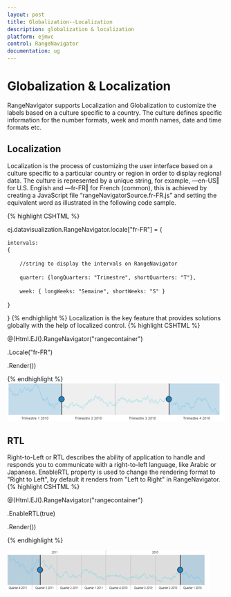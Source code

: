 ```yaml
---
layout: post
title: Globalization--Localization
description: globalization & localization
platform: ejmvc
control: RangeNavigator
documentation: ug
---
```


# Globalization & Localization

RangeNavigator supports Localization and Globalization to customize the labels based on a culture specific to a country. The culture defines specific information for the number formats, week and month names, date and time formats etc. 

## Localization

Localization is the process of customizing the user interface based on a culture specific to a particular country or region in order to display regional data.  The culture is represented by a unique string, for example, ―en-US‖ for U.S. English and ―fr-FR‖ for French (common), this is achieved by creating a JavaScript file “rangeNavigatorSource.fr-FR.js” and setting the equivalent word as illustrated in the following code sample.

{% highlight CSHTML %}

ej.datavisualization.RangeNavigator.locale["fr-FR"] = 
{

    intervals: 
	{

        //string to display the intervals on RangeNavigator

        quarter: {longQuarters: "Trimestre", shortQuarters: "T"},

        week: { longWeeks: "Semaine", shortWeeks: "S" }

    }

}
{% endhighlight  %}
Localization is the key feature that provides solutions globally with the help of localized control. 
{% highlight CSHTML %}


@(Html.EJ().RangeNavigator("rangecontainer")

.Locale("fr-FR")

.Render())


{% endhighlight %}
![](Globalization--Localization_images/Globalization--Localization_img1.png)



## RTL

Right-to-Left or RTL describes the ability of application to handle and responds you to communicate with a right-to-left language, like Arabic or Japanese. EnableRTL property is used to change the rendering format to "Right to Left", by default it renders from "Left to Right" in RangeNavigator. 
{% highlight CSHTML %}

@(Html.EJ().RangeNavigator("rangecontainer")

.EnableRTL(true)

.Render())

{% endhighlight  %}

![](Globalization--Localization_images/Globalization--Localization_img2.png)





